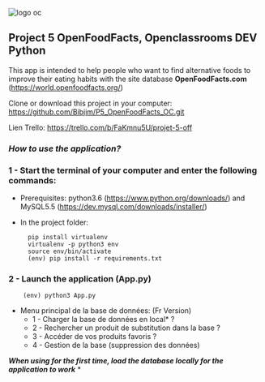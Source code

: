 ![logo oc](https://cdn.welcometothejungle.co/uploads/organization/logo/9778/150891/openclassrooms.jpg)

## Project 5 OpenFoodFacts, Openclassrooms DEV Python

This app is intended to help people who want to find alternative foods to improve
their eating habits with the site database **OpenFoodFacts.com**
(https://world.openfoodfacts.org/)

Clone or download this project in your computer: https://github.com/Bibjim/P5_OpenFoodFacts_OC.git

Lien Trello: https://trello.com/b/FaKmnu5U/projet-5-off


### ***How to use the application?***

### 1 - Start the terminal of your computer and enter the following commands:
- Prerequisites: python3.6 (https://www.python.org/downloads/) and MySQL5.5 (https://dev.mysql.com/downloads/installer/)
- In the project folder:

        pip install virtualenv
        virtualenv -p python3 env
        source env/bin/activate
        (env) pip install -r requirements.txt

### 2 - Launch the application (**App.py**)
        (env) python3 App.py

- Menu principal de la base de données: (Fr Version)
    - 1 - Charger la base de données en local* ?
    - 2 - Rechercher un produit de substitution dans la base ?
    - 3 - Accéder de vos produits favoris ?
    - 4 - Gestion de la base (suppression des données)

***When using for the first time, load the database locally for the application to work*** *
